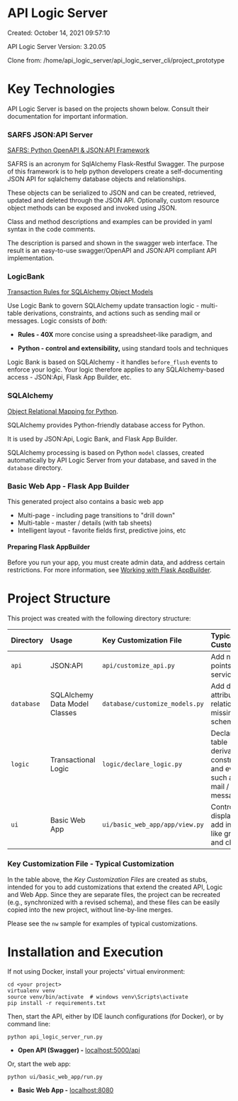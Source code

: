 # API Logic Server

Created: October 14, 2021 09:57:10

API Logic Server Version: 3.20.05

Clone from: /home/api_logic_server/api_logic_server_cli/project_prototype

# Key Technologies

API Logic Server is based on the projects shown below.
Consult their documentation for important information.

### SARFS JSON:API Server

[SAFRS: Python OpenAPI & JSON:API Framework](https://github.com/thomaxxl/safrs)

SAFRS is an acronym for SqlAlchemy Flask-Restful Swagger.
The purpose of this framework is to help python developers create
a self-documenting JSON API for sqlalchemy database objects and relationships.

These objects can be serialized to JSON and can be
created, retrieved, updated and deleted through the JSON API.
Optionally, custom resource object methods can be exposed and invoked using JSON.

Class and method descriptions and examples can be provided
in yaml syntax in the code comments.

The description is parsed and shown in the swagger web interface.
The result is an easy-to-use
swagger/OpenAPI and JSON:API compliant API implementation.

### LogicBank

[Transaction Rules for SQLAlchemy Object Models](https://github.com/valhuber/logicbank)

Use Logic Bank to govern SQLAlchemy update transaction logic - 
multi-table derivations, constraints, and actions such as sending mail or messages. Logic consists of _both:_

*   **Rules - 40X** more concise using a spreadsheet-like paradigm, and

*   **Python - control and extensibility,** using standard tools and techniques

Logic Bank is based on SQLAlchemy - it handles `before_flush` events to enforce your logic.
Your logic therefore applies to any SQLAlchemy-based access - JSON:Api, Flask App Builder, etc.


### SQLAlchemy

[Object Relational Mapping for Python](https://docs.sqlalchemy.org/en/13/).

SQLAlchemy provides Python-friendly database access for Python.

It is used by JSON:Api, Logic Bank, and Flask App Builder.

SQLAlchemy processing is based on Python `model` classes,
created automatically by API Logic Server from your database,
and saved in the `database` directory.



### Basic Web App - Flask App Builder

This generated project also contains a basic web app
* Multi-page - including page transitions to "drill down"
* Multi-table - master / details (with tab sheets)
* Intelligent layout - favorite fields first, predictive joins, etc

#### Preparing Flask AppBuilder
Before you run your app, you must create admin data,
and address certain restrictions.  For more information, see
[Working with Flask AppBuilder](https://github.com/valhuber/ApiLogicServer/wiki/Working-with-Flask-AppBuilder).


# Project Structure
This project was created with the following directory structure:

| Directory | Usage | Key Customization File | Typical Customization  |
|:-------------- |:--------|:--------------|:--------------|
| ```api``` | JSON:API | ```api/customize_api.py``` | Add new end points / services |
| ```database``` | SQLAlchemy Data Model Classes | ```database/customize_models.py``` | Add derived attributes, and relationships missing in the schema |
| ```logic``` | Transactional Logic | ```logic/declare_logic.py``` | Declare multi-table derivations, constraints, and events such as send mail / messages  |
| ```ui``` | Basic Web App  | ```ui/basic_web_app/app/view.py``` | Control field display, and add interfaces like graphs and charts |

### Key Customization File - Typical Customization

In the table above, the _Key Customization Files_ are created as stubs, intended for you to add customizations that extend
the created API, Logic and Web App.  Since they are separate files, the project can be
recreated (e.g., synchronized with a revised schema), and these files can be easily copied
into the new project, without line-by-line merges.

Please see the ```nw``` sample for examples of typical customizations.


# Installation and Execution
If not using Docker, install your projects' virtual environment:
```
cd <your project>
virtualenv venv
source venv/bin/activate  # windows venv\Scripts\activate
pip install -r requirements.txt
```

Then, start the API, either by IDE launch configurations (for Docker), or by command line:
```
python api_logic_server_run.py
```
* **Open API (Swagger) -** [localhost:5000/api](localhost:5000/api)


Or, start the web app:
```
python ui/basic_web_app/run.py
```

* **Basic Web App -** [localhost:8080](/localhost:8080)

